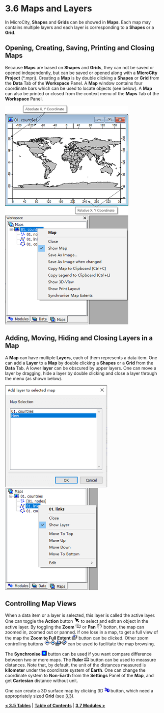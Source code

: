 # 3.6 Maps and Layers
In MicroCity, **Shapes** and **Grids** can be showed in **Maps**. Each map may contains multiple layers and each layer is corresponding to a **Shapes** or a **Grid**.
## Opening, Creating, Saving, Printing and Closing Maps
Because **Maps** are based on **Shapes** and **Grids**, they can not be saved or opened independently, but can be saved or opened along with a **MicroCity Project** (\*.mprj). Creating a **Map** is by double clicking a **Shapes** or **Grid** from the **Data** Tab of the **Workspace** Panel. A **Map** window contains four coordinate bars which can be used to locate objects (see below). A **Map** can also be printed or closed from the context menu of the **Maps** Tab of the **Workspace** Panel.

![map_coordinates](imgs/map_coordinates.png) &nbsp; ![map_menu](imgs/map_menu.png)
## Adding, Moving, Hiding and Closing Layers in a Map
A **Map** can have multiple **Layers**, each of them represents a data item. One can add a **Layer** to a **Map** by double clicking a **Shapes** or a **Grid** from the **Data** Tab. A lower **layer** can be obscured by upper layers. One can move a layer by dragging, hide a layer by double clicking and close a layer through the menu (as shown below).

![add_layer](imgs/add_layer.png) &nbsp;&nbsp; ![layer_menu](imgs/layer_menu.png)

## Controlling Map Views
When a data item or a layer is selected, this layer is called the active layer. One can toggle the **Action** button ![b_action](imgs/button_action.png) to select and edit an object in the active layer. By toggling the **Zoom** ![b_zoom](imgs/button_zoom.png) or **Pan** ![b_pan](imgs/button_pan.png) botton, the map can zoomed in, zoomed out or panned. If one lose in a map, to get a full view of the map the **Zoom to Full Extent** ![b_zfull](imgs/button_zoom_full.png) button can be clicked. Other zoom controlling buttons ![b_zlast](imgs/button_zoom_last.png)![b_znext](imgs/button_zoom_next.png)![b_zactive](imgs/button_zoom_active.png)![b_zsel](imgs/button_zoom_selection.png) can be used to facilitate the map browsing. 

The **Synchronise** ![b_sync](imgs/button_sync.png) button can be used if you want compare difference between two or more maps. The **Ruler** ![b_ruler](imgs/button_ruler.png) button can be used to meassure distances. Note that, by default, the unit of the distances measured is **kilometer** under the coordinate system of **Earth**. One can change the coordinate system to **Non-Earth** from the **Settings** Panel of the **Map**, and get **Cartesian** distance without unit.

One can create a 3D surface map by clicking 3D ![b_3d](imgs/button_3d.png) button, which need a appropriately sized **Grid** (see [3.3](3.3_raster_grids.md#display-settings-and-3d-view)).

[**< 3.5 Tables**](3.5_tables.md) | [**Table of Contents**](.) | [**3.7 Modules >**](3.7_modules.md)
